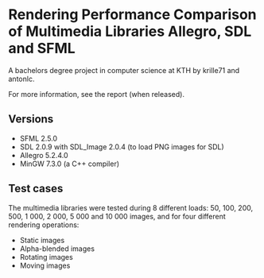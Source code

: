 # Rendering Performance Comparison of Multimedia Libraries Allegro, SDL and SFML

A bachelors degree project in computer science at KTH by krille71 and antonlc.

For more information, see the report (when released).

## Versions

- SFML 2.5.0
- SDL 2.0.9 with SDL\_Image 2.0.4 (to load PNG images for SDL)
- Allegro 5.2.4.0
- MinGW 7.3.0 (a C++ compiler)

## Test cases

The multimedia libraries were tested during 8 different loads: 50, 100, 200, 500, 1 000, 2 000, 5 000 and 10 000 images, and for four different rendering operations: 

- Static images
- Alpha-blended images
- Rotating images
- Moving images
